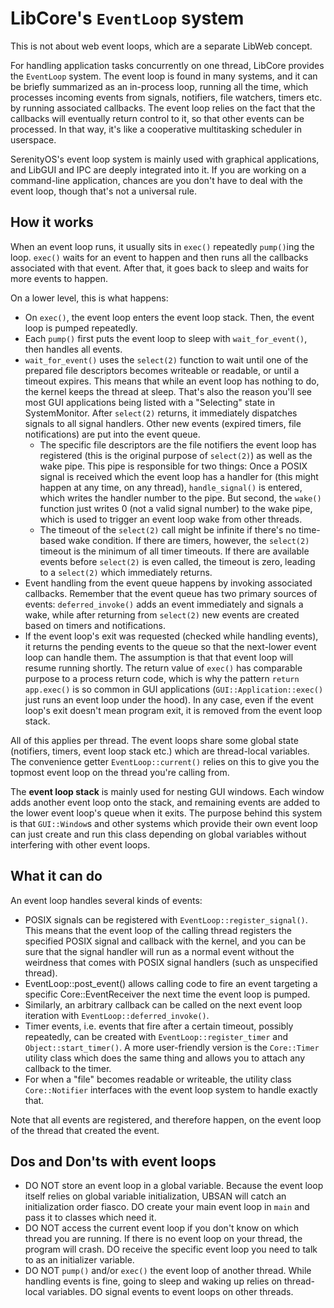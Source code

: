 # LibCore's `EventLoop` system

This is not about web event loops, which are a separate LibWeb concept.

For handling application tasks concurrently on one thread, LibCore provides the `EventLoop` system. The event loop is found in many systems, and it can be briefly summarized as an in-process loop, running all the time, which processes incoming events from signals, notifiers, file watchers, timers etc. by running associated callbacks. The event loop relies on the fact that the callbacks will eventually return control to it, so that other events can be processed. In that way, it's like a cooperative multitasking scheduler in userspace.

SerenityOS's event loop system is mainly used with graphical applications, and LibGUI and IPC are deeply integrated into it. If you are working on a command-line application, chances are you don't have to deal with the event loop, though that's not a universal rule.

## How it works

When an event loop runs, it usually sits in `exec()` repeatedly `pump()`ing the loop. `exec()` waits for an event to happen and then runs all the callbacks associated with that event. After that, it goes back to sleep and waits for more events to happen.

On a lower level, this is what happens:

-   On `exec()`, the event loop enters the event loop stack. Then, the event loop is pumped repeatedly.
-   Each `pump()` first puts the event loop to sleep with `wait_for_event()`, then handles all events.
-   `wait_for_event()` uses the `select(2)` function to wait until one of the prepared file descriptors becomes writeable or readable, or until a timeout expires. This means that while an event loop has nothing to do, the kernel keeps the thread at sleep. That's also the reason you'll see most GUI applications being listed with a "Selecting" state in SystemMonitor. After `select(2)` returns, it immediately dispatches signals to all signal handlers. Other new events (expired timers, file notifications) are put into the event queue.
    -   The specific file descriptors are the file notifiers the event loop has registered (this is the original purpose of `select(2)`) as well as the wake pipe. This pipe is responsible for two things: Once a POSIX signal is received which the event loop has a handler for (this might happen at any time, on any thread), `handle_signal()` is entered, which writes the handler number to the pipe. But second, the `wake()` function just writes 0 (not a valid signal number) to the wake pipe, which is used to trigger an event loop wake from other threads.
    -   The timeout of the `select(2)` call might be infinite if there's no time-based wake condition. If there are timers, however, the `select(2)` timeout is the minimum of all timer timeouts. If there are available events before `select(2)` is even called, the timeout is zero, leading to a `select(2)` which immediately returns.
-   Event handling from the event queue happens by invoking associated callbacks. Remember that the event queue has two primary sources of events: `deferred_invoke()` adds an event immediately and signals a wake, while after returning from `select(2)` new events are created based on timers and notifications.
-   If the event loop's exit was requested (checked while handling events), it returns the pending events to the queue so that the next-lower event loop can handle them. The assumption is that that event loop will resume running shortly. The return value of `exec()` has comparable purpose to a process return code, which is why the pattern `return app.exec()` is so common in GUI applications (`GUI::Application::exec()` just runs an event loop under the hood). In any case, even if the event loop's exit doesn't mean program exit, it is removed from the event loop stack.

All of this applies per thread. The event loops share some global state (notifiers, timers, event loop stack etc.) which are thread-local variables. The convenience getter `EventLoop::current()` relies on this to give you the topmost event loop on the thread you're calling from.

The **event loop stack** is mainly used for nesting GUI windows. Each window adds another event loop onto the stack, and remaining events are added to the lower event loop's queue when it exits. The purpose behind this system is that `GUI::Window`s and other systems which provide their own event loop can just create and run this class depending on global variables without interfering with other event loops.

## What it can do

An event loop handles several kinds of events:

-   POSIX signals can be registered with `EventLoop::register_signal()`. This means that the event loop of the calling thread registers the specified POSIX signal and callback with the kernel, and you can be sure that the signal handler will run as a normal event without the weirdness that comes with POSIX signal handlers (such as unspecified thread).
-   EventLoop::post_event() allows calling code to fire an event targeting a specific Core::EventReceiver the next time the event loop is pumped.
-   Similarly, an arbitrary callback can be called on the next event loop iteration with `EventLoop::deferred_invoke()`.
-   Timer events, i.e. events that fire after a certain timeout, possibly repeatedly, can be created with `EventLoop::register_timer` and `Object::start_timer()`. A more user-friendly version is the `Core::Timer` utility class which does the same thing and allows you to attach any callback to the timer.
-   For when a "file" becomes readable or writeable, the utility class `Core::Notifier` interfaces with the event loop system to handle exactly that.

Note that all events are registered, and therefore happen, on the event loop of the thread that created the event.

## Dos and Don'ts with event loops

-   DO NOT store an event loop in a global variable. Because the event loop itself relies on global variable initialization, UBSAN will catch an initialization order fiasco. DO create your main event loop in `main` and pass it to classes which need it.
-   DO NOT access the current event loop if you don't know on which thread you are running. If there is no event loop on your thread, the program will crash. DO receive the specific event loop you need to talk to as an initializer variable.
-   DO NOT `pump()` and/or `exec()` the event loop of another thread. While handling events is fine, going to sleep and waking up relies on thread-local variables. DO signal events to event loops on other threads.
